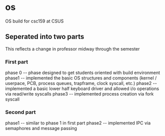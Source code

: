 # os
OS build for csc159 at CSUS

## Seperated into two parts
This reflects a change in professor midway through the semester

### First part
phase 0 -- phase designed to get students oriented with build environment
phase1 -- implemented the basic OS structures and components (kernel / userpace, PCB, process queues, trapframe, clock syscall, etc.)
phase2 -- implemented a basic lower half keyboard driver and allowed i/o operations via read/write syscalls
phase3 -- implemented process creation via fork syscall

### Second part
phase1 -- similar to phase 1 in first part
phase2 -- implemented IPC via semaphores and message passing
